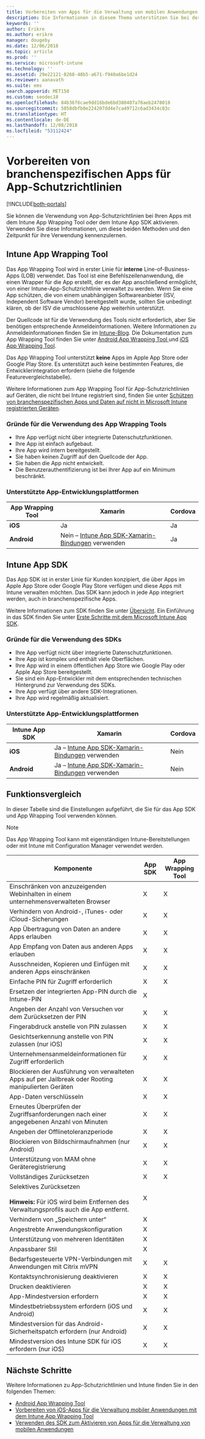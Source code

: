 ```yaml
---
title: Vorbereiten von Apps für die Verwaltung von mobilen Anwendungen mit Microsoft Intune
description: Die Informationen in diesem Thema unterstützen Sie bei der Entscheidung, wann Sie das App Wrapping Tool und das App SDK verwenden sollten, um Ihrer benutzerdefinierten Reihe von Branchen-Apps die Verwendung der Verwaltungsrichtlinien für mobile Apps zu ermöglichen.
keywords: ''
author: Erikre
ms.author: erikre
manager: dougeby
ms.date: 12/06/2018
ms.topic: article
ms.prod: ''
ms.service: microsoft-intune
ms.technology: ''
ms.assetid: 29e22121-8268-48b5-a671-f940a6be1d24
ms.reviewer: aanavath
ms.suite: ems
search.appverid: MET150
ms.custom: seodec18
ms.openlocfilehash: 84b36f6cae9dd16bde6bd380407a78aeb2478010
ms.sourcegitcommit: 5058dbfb0e224207dd4e7ca49712c6ad3434c83c
ms.translationtype: HT
ms.contentlocale: de-DE
ms.lasthandoff: 12/08/2018
ms.locfileid: "53112424"
---
```

# <a name="prepare-line-of-business-apps-for-app-protection-policies"></a>Vorbereiten von branchenspezifischen Apps für App-Schutzrichtlinien

[!INCLUDE[both-portals](./includes/note-for-both-portals.md)]

Sie können die Verwendung von App-Schutzrichtlinien bei Ihren Apps mit dem Intune App Wrapping Tool oder dem Intune App SDK aktivieren. Verwenden Sie diese Informationen, um diese beiden Methoden und den Zeitpunkt für ihre Verwendung kennenzulernen.

## <a name="intune-app-wrapping-tool"></a>Intune App Wrapping Tool
Das App Wrapping Tool wird in erster Linie für **interne** Line-of-Business-Apps (LOB) verwendet. Das Tool ist eine Befehlszeilenanwendung, die einen Wrapper für die App erstellt, der es der App anschließend ermöglicht, von einer Intune-App-Schutzrichtlinie verwaltet zu werden. Wenn Sie eine App schützen, die von einem unabhängigen Softwareanbieter (ISV, Independent Software Vendor) bereitgestellt wurde, sollten Sie unbedingt klären, ob der ISV die umschlossene App weiterhin unterstützt.

Der Quellcode ist für die Verwendung des Tools nicht erforderlich, aber Sie benötigen entsprechende Anmeldeinformationen. Weitere Informationen zu Anmeldeinformationen finden Sie im [Intune-Blog](https://blogs.technet.microsoft.com/enterprisemobility/2015/02/25/how-to-obtain-the-prerequisites-for-the-intune-app-wrapping-tool-for-ios/). Die Dokumentation zum App Wrapping Tool finden Sie unter [Android App Wrapping Tool ](app-wrapper-prepare-android.md) und [iOS App Wrapping Tool](app-wrapper-prepare-ios.md).

Das App Wrapping Tool unterstützt **keine** Apps im Apple App Store oder Google Play Store. Es unterstützt auch keine bestimmten Features, die Entwicklerintegration erfordern (siehe die folgende Featurevergleichstabelle).

Weitere Informationen zum App Wrapping Tool für App-Schutzrichtlinien auf Geräten, die nicht bei Intune registriert sind, finden Sie unter [Schützen von branchenspezifischen Apps und Daten auf nicht in Microsoft Intune registrierten Geräten](apps-add.md).

### <a name="reasons-to-use-the-app-wrapping-tool"></a>Gründe für die Verwendung des App Wrapping Tools
* Ihre App verfügt nicht über integrierte Datenschutzfunktionen.
* Ihre App ist einfach aufgebaut.
* Ihre App wird intern bereitgestellt.
* Sie haben keinen Zugriff auf den Quellcode der App.
* Sie haben die App nicht entwickelt.
* Die Benutzerauthentifizierung ist bei Ihrer App auf ein Minimum beschränkt.

### <a name="supported-app-development-platforms"></a>Unterstützte App-Entwicklungsplattformen

|**App Wrapping Tool** | **Xamarin** |**Cordova** |
|------|----|----|
|**iOS** |Ja |Ja |
|**Android**|Nein – [Intune App SDK-Xamarin-Bindungen](app-sdk-xamarin.md) verwenden|Ja |

## <a name="intune-app-sdk"></a>Intune App SDK
Das App SDK ist in erster Linie für Kunden konzipiert, die über Apps im Apple App Store oder Google Play Store verfügen und diese Apps mit Intune verwalten möchten. Das SDK kann jedoch in jede App integriert werden, auch in branchenspezifische Apps.

Weitere Informationen zum SDK finden Sie unter [Übersicht](app-sdk.md). Ein Einführung in das SDK finden Sie unter [Erste Schritte mit dem Microsoft Intune App SDK](app-sdk-get-started.md).

### <a name="reasons-to-use-the-sdk"></a>Gründe für die Verwendung des SDKs
* Ihre App verfügt nicht über integrierte Datenschutzfunktionen.
* Ihre App ist komplex und enthält viele Oberflächen.
* Ihre App wird in einem öffentlichen App Store wie Google Play oder Apple App Store bereitgestellt.
* Sie sind ein App-Entwickler mit dem entsprechenden technischen Hintergrund zur Verwendung des SDKs.
* Ihre App verfügt über andere SDK-Integrationen.
* Ihre App wird regelmäßig aktualisiert.

### <a name="supported-app-development-platforms"></a>Unterstützte App-Entwicklungsplattformen

|**Intune App SDK** |**Xamarin** |**Cordova**
|------|----|----|
|**iOS**|Ja – [Intune App SDK-Xamarin-Bindungen](app-sdk-xamarin.md) verwenden|Nein|
|**Android**| Ja – [Intune App SDK-Xamarin-Bindungen](app-sdk-xamarin.md) verwenden|Nein|

## <a name="feature-comparison"></a>Funktionsvergleich
In dieser Tabelle sind die Einstellungen aufgeführt, die Sie für das App SDK und App Wrapping Tool verwenden können.

> [!NOTE]
> Das App Wrapping Tool kann mit eigenständigen Intune-Bereitstellungen oder mit Intune mit Configuration Manager verwendet werden.

|Komponente|App SDK|App Wrapping Tool|
|-----------|---------------------|-----------|
|Einschränken von anzuzeigenden Webinhalten in einem unternehmensverwalteten Browser|X|X|
|Verhindern von Android-, iTunes- oder iCloud-Sicherungen|X|X|
|App Übertragung von Daten an andere Apps erlauben|X|X|
|App Empfang von Daten aus anderen Apps erlauben|X|X|
|Ausschneiden, Kopieren und Einfügen mit anderen Apps einschränken|X|X|
|Einfache PIN für Zugriff erforderlich|X|X|
|Ersetzen der integrierten App-PIN durch die Intune-PIN|X||
|Angeben der Anzahl von Versuchen vor dem Zurücksetzen der PIN|X|X|
|Fingerabdruck anstelle von PIN zulassen|X|X|
|Gesichtserkennung anstelle von PIN zulassen (nur iOS)|X|X|
|Unternehmensanmeldeinformationen für Zugriff erforderlich|X|X|
|Blockieren der Ausführung von verwalteten Apps auf per Jailbreak oder Rooting manipulierten Geräten|X|X|
|App-Daten verschlüsseln|X|X|
|Erneutes Überprüfen der Zugriffsanforderungen nach einer angegebenen Anzahl von Minuten|X|X|
|Angeben der Offlinetoleranzperiode|X|X|
|Blockieren von Bildschirmaufnahmen (nur Android)|X|X|
|Unterstützung von MAM ohne Geräteregistrierung|X|X|
|Vollständiges Zurücksetzen|X|X|
|Selektives Zurücksetzen <br></br>**Hinweis:** Für iOS wird beim Entfernen des Verwaltungsprofils auch die App entfernt.|X||
|Verhindern von „Speichern unter“|X||
|Angestrebte Anwendungskonfiguration|X||
|Unterstützung von mehreren Identitäten|X||
|Anpassbarer Stil |X|||
|Bedarfsgesteuerte VPN-Verbindungen mit Anwendungen mit Citrix mVPN|X|X| 
|Kontaktsynchronisierung deaktivieren|X|X|
|Drucken deaktivieren|X|X|
|App-Mindestversion erfordern|X|X|
|Mindestbetriebssystem erfordern (iOS und Android)|X|X|
|Mindestversion für das Android-Sicherheitspatch erfordern (nur Android)|X|X|
|Mindestversion des Intune SDK für iOS erfordern (nur iOS)|X|X|

## <a name="next-steps"></a>Nächste Schritte

Weitere Informationen zu App-Schutzrichtlinien und Intune finden Sie in den folgenden Themen:

  - [Android App Wrapping Tool](app-wrapper-prepare-android.md)</br>
  - [Vorbereiten von iOS-Apps für die Verwaltung mobiler Anwendungen mit dem Intune App Wrapping Tool](app-wrapper-prepare-ios.md)</br>
  - [Verwenden des SDK zum Aktivieren von Apps für die Verwaltung von mobilen Anwendungen](app-sdk.md)
